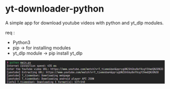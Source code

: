 # yt-downloader-python

A simple app for download youtube videos with python and yt_dlp modules.

req : 
- Python3
- pip -> for installing modules
- yt_dlp module -> pip install yt_dlp

![Alt Text](image.png)